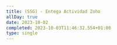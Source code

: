 ```yaml
---
title: (SSG) - Entega Actividad Zoho
allDay: true
date: 2023-10-02
completed: 2023-10-03T11:46:32.554+01:00
type: single
---
```

